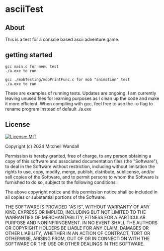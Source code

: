 # asciiTest


## About

This is a test for a console based ascii adventure game. 

## getting started 

    gcc main.c for menu test
    ./a.exe to run 

    gcc ./mobTesting/mobPrintFunc.c for mob "animation" test
    ./a.exe to run

These are examples of running tests. Updates are ongoing. I am currently leaving unused files for learning purposes as I clean up the code and make it more efficient. 
When compiling with gcc, feel free to use the -o flag to rename program instead of default ./a.exe      


## License 
[![License: MIT](https://img.shields.io/badge/License-MIT-green.svg)](https://opensource.org/licenses/MIT)  

Copyright (c) 2024 Mitchell Wandall

Permission is hereby granted, free of charge, to any person obtaining a copy
of this software and associated documentation files (the "Software"), to deal
in the Software without restriction, including without limitation the rights
to use, copy, modify, merge, publish, distribute, sublicense, and/or sell
copies of the Software, and to permit persons to whom the Software is
furnished to do so, subject to the following conditions:

The above copyright notice and this permission notice shall be included in all
copies or substantial portions of the Software.

THE SOFTWARE IS PROVIDED "AS IS", WITHOUT WARRANTY OF ANY KIND, EXPRESS OR
IMPLIED, INCLUDING BUT NOT LIMITED TO THE WARRANTIES OF MERCHANTABILITY,
FITNESS FOR A PARTICULAR PURPOSE AND NONINFRINGEMENT. IN NO EVENT SHALL THE
AUTHORS OR COPYRIGHT HOLDERS BE LIABLE FOR ANY CLAIM, DAMAGES OR OTHER
LIABILITY, WHETHER IN AN ACTION OF CONTRACT, TORT OR OTHERWISE, ARISING FROM,
OUT OF OR IN CONNECTION WITH THE SOFTWARE OR THE USE OR OTHER DEALINGS IN THE
SOFTWARE.